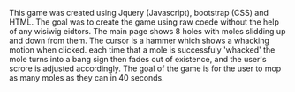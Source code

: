 This game was created using Jquery (Javascript), bootstrap (CSS) and HTML. The goal was to create the game using raw coede without the help of any wisiwig eidtors. The main page shows 8 holes with moles slidding up and down from them. The cursor is a hammer which shows a whacking motion when clicked. each time that a mole is successfuly 'whacked' the mole turns into a bang sign then fades out of existence, and the user's scrore is adjusted accordingly. The goal of the game is for the user to mop as many moles as they can in 40 seconds. 

